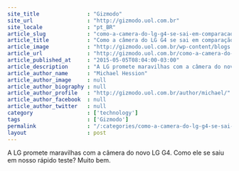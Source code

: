 ```yaml
---
site_title               : "Gizmodo"
site_url                 : "http://gizmodo.uol.com.br"
site_locale              : "pt_BR"
article_slug             : "como-a-camera-do-lg-g4-se-sai-em-comparacao-com-o-iphone-6-e-o-galaxy-s6"
article_title            : "Como a câmera do LG G4 se sai em comparação com o iPhone 6 e o Galaxy S6"
article_image            : "http://gizmodo.uol.com.br/wp-content/blogs.dir/8/files/2015/05/lg-g4-camera7.jpg"
article_url              : "http://gizmodo.uol.com.br/como-a-camera-do-lg-g4-se-sai-em-comparacao-com-o-iphone-6-e-o-galaxy-s6/"
article_published_at     : "2015-05-05T08:04:00-03:00"
article_description      : "A LG promete maravilhas com a câmera do novo LG G4. Como ele se saiu em nosso rápido teste? Muito bem."
article_author_name      : "Michael Hession"
article_author_image     : null
article_author_biography : null
article_author_profile   : "http://gizmodo.uol.com.br/author/michael/"
article_author_facebook  : null
article_author_twitter   : null
category                 : ['technology']
tags                     : ['Gizmodo']
permalink                : "/:categories/como-a-camera-do-lg-g4-se-sai-em-comparacao-com-o-iphone-6-e-o-galaxy-s6/"
layout                   : post
---
```


A LG promete maravilhas com a câmera do novo LG G4. Como ele se saiu em nosso rápido teste? Muito bem.
